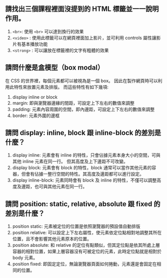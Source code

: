 ## 請找出三個課程裡面沒提到的 HTML 標籤並一一說明作用。
1. `<br>`: 使用 `<br>` 可以達到換行的效果
2. `<video>` : 使用此標籤可以在網頁裡面加上影片，並可利用 controls 屬性讓影片有基本播放功能
3. `<strong>` : 可以讓放在標籤裡的文字有粗體的效果

## 請問什麼是盒模型（box modal）
在 CSS 的世界裡，每個元素都可以被視為是一個 box。 因此在製作網頁時可以利用此特性來放置元素及排版。 而這些特性有如下幾項:
1. display inline or block
2. margin: 即與瀏覽器邊緣的間距，可設定上下左右的數值來調整
3. padding: 元素內容周圍的空間，即內邊距，可設定上下左右的數值來調整
4. border: 元素外圍的邊框

## 請問 display: inline, block 跟 inline-block 的差別是什麼？
1. display inline: 元素會有 inline 的特性，只會佔據元素本身大小的空間，可與其他 inline 元素在同一行。 但其高度及上下邊距不可改變。
2. display block: 元素會有 block 的特性，block 通常可以當作其他元素的容器，但會有佔據一整行空間的特性。其高度及邊距都可以進行設定。
3. display inline-block: 元素同時會有 block 及 inline 的特性，不僅可以調整高度及邊距，也可與其他元素在同一行。

## 請問 position: static, relative, absolute 跟 fixed 的差別是什麼？
1. position static: 元素被定位的位置是依照瀏覽器的預設值自動排版
2. position relative: 可以設定上下左右屬性，使元素依定位點相對地調整其所在位置，且不會影響其他元素原本的位置。
3. position absolute: 和 relative 的定位有點類似，但其定位點是依其所處上層容器的相對位置，如果上層容器沒有可被定位的元素，此時定位點就是相對於 body 元素。
4. position fixed: 即固定定位，無論瀏覽器頁面如何捲動，元素還是會固定在相同的位置。
